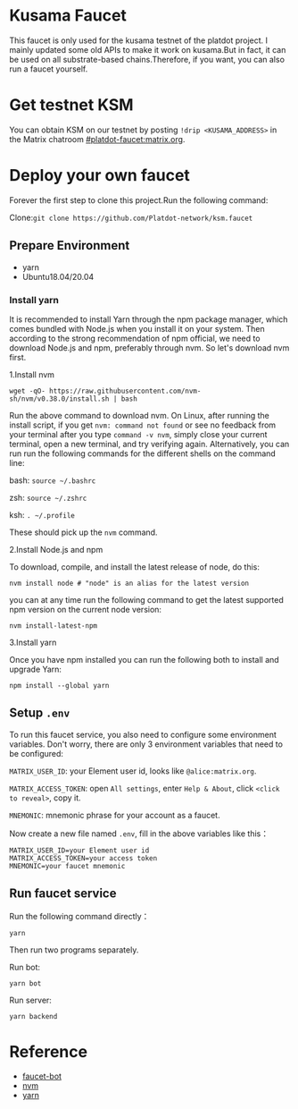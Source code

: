 # Kusama Faucet 
This faucet is only used for the kusama testnet of the platdot project. I mainly updated some old APIs to make it work on kusama.But in fact, it can be used on all substrate-based chains.Therefore, if you want, you can also run a faucet yourself.
# Get testnet KSM
You can obtain KSM on our testnet by posting `!drip <KUSAMA_ADDRESS>` in the Matrix chatroom [#platdot-faucet:matrix.org](https://matrix.to/#/#platdot-faucet:matrix.org?via=matrix.org).
# Deploy your own faucet

Forever the first step to clone this project.Run the following command:

Clone:`git clone https://github.com/Platdot-network/ksm.faucet`

## Prepare Environment
- yarn
- Ubuntu18.04/20.04
### Install yarn

It is recommended to install Yarn through the npm package manager, which comes bundled with Node.js when you install it on your system.
Then according to the strong recommendation of npm official, we need to download Node.js and npm, preferably through nvm.
So let's download nvm first.

1.Install nvm

`wget -qO- https://raw.githubusercontent.com/nvm-sh/nvm/v0.38.0/install.sh | bash`

Run the above command to download nvm.
On Linux, after running the install script, if you get `nvm: command not found` or see no feedback from your terminal after you type `command -v nvm`, simply close your current terminal, open a new terminal, and try verifying again. Alternatively, you can run run the following commands for the different shells on the command line:

bash: `source ~/.bashrc`

zsh: `source ~/.zshrc`

ksh: `. ~/.profile`

These should pick up the `nvm` command.


2.Install Node.js and npm

To download, compile, and install the latest release of node, do this:

`nvm install node # "node" is an alias for the latest version`

you can at any time run the following command to get the latest supported npm version on the current node version:

`nvm install-latest-npm`

3.Install yarn

Once you have npm installed you can run the following both to install and upgrade Yarn:

`npm install --global yarn`

## Setup `.env`
To run this faucet service, you also need to configure some environment variables.
Don't worry, there are only 3 environment variables that need to be configured:

`MATRIX_USER_ID`: your Element user id, looks like `@alice:matrix.org`.

`MATRIX_ACCESS_TOKEN`: open `All settings`, enter `Help & About`, click `<click to reveal>`, copy it.

`MNEMONIC`: mnemonic phrase for your account as a faucet.

Now create a new file named `.env`, fill in the above variables like this：
```
MATRIX_USER_ID=your Element user id
MATRIX_ACCESS_TOKEN=your access token
MNEMONIC=your faucet mnemonic
```
## Run faucet service
Run the following command directly：

`yarn`

Then run two programs separately.

Run bot:

`yarn bot`

Run server:

`yarn backend`

# Reference
- [faucet-bot](https://github.com/w3f/faucet-bot)
- [nvm](https://github.com/nvm-sh/nvm)
- [yarn](https://classic.yarnpkg.com/en/docs/install#debian-stable)
